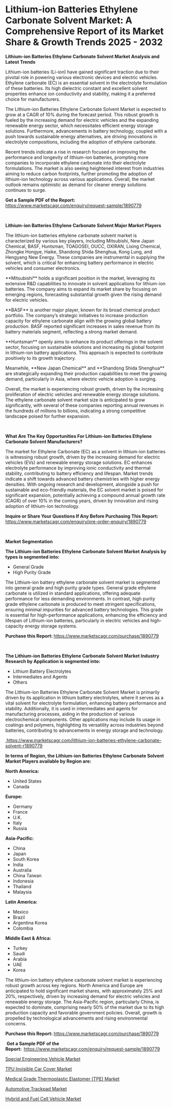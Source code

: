 <p><h1>Lithium-ion Batteries Ethylene Carbonate Solvent Market: A Comprehensive Report of its Market Share & Growth Trends 2025 - 2032</h1></p><p><strong>Lithium-ion Batteries Ethylene Carbonate Solvent Market Analysis and Latest Trends</strong></p>
<p><p>Lithium-ion batteries (Li-ion) have gained significant traction due to their pivotal role in powering various electronic devices and electric vehicles. Ethylene carbonate (EC) is an essential solvent in the electrolyte formulation of these batteries. Its high dielectric constant and excellent solvent properties enhance ion conductivity and stability, making it a preferred choice for manufacturers.</p><p>The Lithium-ion Batteries Ethylene Carbonate Solvent Market is expected to grow at a CAGR of 10% during the forecast period. This robust growth is fueled by the increasing demand for electric vehicles and the expanding renewable energy sector, which necessitates efficient energy storage solutions. Furthermore, advancements in battery technology, coupled with a push towards sustainable energy alternatives, are driving innovations in electrolyte compositions, including the adoption of ethylene carbonate. </p><p>Recent trends indicate a rise in research focused on improving the performance and longevity of lithium-ion batteries, prompting more companies to incorporate ethylene carbonate into their electrolyte formulations. The market is also seeing heightened interest from industries aiming to reduce carbon footprints, further promoting the adoption of lithium-ion technology across various applications. Overall, the market outlook remains optimistic as demand for cleaner energy solutions continues to surge.</p></p>
<p><strong>Get a Sample PDF of the Report:&nbsp;</strong> <a href="https://www.marketscagr.com/enquiry/request-sample/1890779?utm_campaign=1944&utm_medium=2&utm_source=Github&utm_content=ia&utm_term=04022025&utm_id=lithium-ion-batteries-ethylene-carbonate-solvent">https://www.marketscagr.com/enquiry/request-sample/1890779</a></p>
<p>&nbsp;</p>
<p><strong>Lithium-ion Batteries Ethylene Carbonate Solvent Major Market Players</strong></p>
<p><p>The lithium-ion batteries ethylene carbonate solvent market is characterized by various key players, including Mitsubishi, New Japan Chemical, BASF, Huntsman, TOAGOSEI, OUCC, OXIRAN, Lixing Chemical, Zhongke Hongye, Haike, Shandong Shida Shenghua, Kong Lung, and Hengyang New Energy. These companies are instrumental in supplying the solvent, which is critical for enhancing battery performance in electric vehicles and consumer electronics.</p><p>**Mitsubishi** holds a significant position in the market, leveraging its extensive R&D capabilities to innovate in solvent applications for lithium-ion batteries. The company aims to expand its market share by focusing on emerging regions, forecasting substantial growth given the rising demand for electric vehicles.</p><p>**BASF** is another major player, known for its broad chemical product portfolio. The company’s strategic initiatives to increase production capacity for ethylene carbonate align with the growing global battery production. BASF reported significant increases in sales revenue from its battery materials segment, reflecting a strong market demand.</p><p>**Huntsman** openly aims to enhance its product offerings in the solvent sector, focusing on sustainable solutions and increasing its global footprint in lithium-ion battery applications. This approach is expected to contribute positively to its growth trajectory.</p><p>Meanwhile, **New Japan Chemical** and **Shandong Shida Shenghua** are strategically expanding their production capabilities to meet the growing demand, particularly in Asia, where electric vehicle adoption is surging.</p><p>Overall, the market is experiencing robust growth, driven by the increasing proliferation of electric vehicles and renewable energy storage solutions. The ethylene carbonate solvent market size is anticipated to grow significantly, with several of these companies reporting annual revenues in the hundreds of millions to billions, indicating a strong competitive landscape poised for further expansion.</p></p>
<p>&nbsp;</p>
<p><strong>What Are The Key Opportunities For Lithium-ion Batteries Ethylene Carbonate Solvent Manufacturers?</strong></p>
<p><p>The market for Ethylene Carbonate (EC) as a solvent in lithium-ion batteries is witnessing robust growth, driven by the increasing demand for electric vehicles (EVs) and renewable energy storage solutions. EC enhances electrolyte performance by improving ionic conductivity and thermal stability, contributing to battery efficiency and lifespan. Market trends indicate a shift towards advanced battery chemistries with higher energy densities. With ongoing research and development, alongside a push for sustainable and eco-friendly materials, the EC solvent market is poised for significant expansion, potentially achieving a compound annual growth rate (CAGR) of over 10% in the coming years, driven by innovation and rising adoption of lithium-ion technology.</p></p>
<p><strong>Inquire or Share Your Questions If Any Before Purchasing This Report:</strong> <a href="https://www.marketscagr.com/enquiry/pre-order-enquiry/1890779?utm_campaign=1944&utm_medium=2&utm_source=Github&utm_content=ia&utm_term=04022025&utm_id=lithium-ion-batteries-ethylene-carbonate-solvent">https://www.marketscagr.com/enquiry/pre-order-enquiry/1890779</a></p>
<p>&nbsp;</p>
<p><strong>Market Segmentation</strong></p>
<p><strong>The Lithium-ion Batteries Ethylene Carbonate Solvent Market Analysis by types is segmented into:</strong></p>
<p><ul><li>General Grade</li><li>High Purity Grade</li></ul></p>
<p><p>The Lithium-ion battery ethylene carbonate solvent market is segmented into general grade and high purity grade types. General grade ethylene carbonate is utilized in standard applications, offering adequate performance for less demanding environments. In contrast, high purity grade ethylene carbonate is produced to meet stringent specifications, ensuring minimal impurities for advanced battery technologies. This grade is essential for high-performance applications, enhancing the efficiency and lifespan of Lithium-ion batteries, particularly in electric vehicles and high-capacity energy storage systems.</p></p>
<p><strong>Purchase this Report:&nbsp;</strong><a href="https://www.marketscagr.com/purchase/1890779?utm_campaign=1944&utm_medium=2&utm_source=Github&utm_content=ia&utm_term=04022025&utm_id=lithium-ion-batteries-ethylene-carbonate-solvent">https://www.marketscagr.com/purchase/1890779</a></p>
<p>&nbsp;</p>
<p><strong>The Lithium-ion Batteries Ethylene Carbonate Solvent Market Industry Research by Application is segmented into:</strong></p>
<p><ul><li>Lithium Battery Electrolytes</li><li>Intermediates and Agents</li><li>Others</li></ul></p>
<p><p>The Lithium-ion Batteries Ethylene Carbonate Solvent Market is primarily driven by its application in lithium battery electrolytes, where it serves as a vital solvent for electrolyte formulation, enhancing battery performance and stability. Additionally, it is used in intermediates and agents for manufacturing processes, aiding in the production of various electrochemical components. Other applications may include its usage in coatings and polymers, highlighting its versatility across industries beyond batteries, contributing to advancements in energy storage and technology.</p></p>
<p><a href="https://www.marketscagr.com/lithium-ion-batteries-ethylene-carbonate-solvent-r1890779?utm_campaign=1944&utm_medium=2&utm_source=Github&utm_content=ia&utm_term=04022025&utm_id=lithium-ion-batteries-ethylene-carbonate-solvent">&nbsp;https://www.marketscagr.com/lithium-ion-batteries-ethylene-carbonate-solvent-r1890779</a></p>
<p><strong>In terms of Region, the Lithium-ion Batteries Ethylene Carbonate Solvent Market Players available by Region are:</strong></p>
<p>
    <p> <strong> North America: </strong>
        <ul>
            <li>United States</li>
            <li>Canada</li>
        </ul>
        </p> 
    <p> <strong> Europe: </strong>
        <ul>
            <li>Germany</li>
            <li>France</li>
            <li>U.K.</li>
            <li>Italy</li>
            <li>Russia</li>
        </ul>
        </p> 
    <p> <strong> Asia-Pacific: </strong>
        <ul>
            <li>China</li>
            <li>Japan</li>
            <li>South Korea</li>
            <li>India</li>
            <li>Australia</li>
            <li>China Taiwan</li>
            <li>Indonesia</li>
            <li>Thailand</li>
            <li>Malaysia</li>
        </ul>
        </p> 
    <p> <strong> Latin America: </strong>
        <ul>
            <li>Mexico</li>
            <li>Brazil</li>
            <li>Argentina Korea</li>
            <li>Colombia</li>
        </ul>
        </p> 
    <p> <strong> Middle East & Africa: </strong>
        <ul>
            <li>Turkey</li>
            <li>Saudi</li>
            <li>Arabia</li>
            <li>UAE</li>
            <li>Korea</li>
        </ul>
    </p>
    </p>
<p><p>The lithium-ion battery ethylene carbonate solvent market is experiencing robust growth across key regions. North America and Europe are anticipated to hold significant market shares, with approximately 25% and 20%, respectively, driven by increasing demand for electric vehicles and renewable energy storage. The Asia-Pacific region, particularly China, is expected to dominate, comprising nearly 50% of the market due to its high production capacity and favorable government policies. Overall, growth is propelled by technological advancements and rising environmental concerns.</p></p>
<p><strong>Purchase this Report: </strong><a href="https://www.marketscagr.com/purchase/1890779?utm_campaign=1944&utm_medium=2&utm_source=Github&utm_content=ia&utm_term=04022025&utm_id=lithium-ion-batteries-ethylene-carbonate-solvent">https://www.marketscagr.com/purchase/1890779</a></p>
<p>&nbsp;<strong>Get a Sample PDF of the Report:&nbsp;&nbsp;</strong><a href="https://www.marketscagr.com/enquiry/request-sample/1890779?utm_campaign=1944&utm_medium=2&utm_source=Github&utm_content=ia&utm_term=04022025&utm_id=lithium-ion-batteries-ethylene-carbonate-solvent">https://www.marketscagr.com/enquiry/request-sample/1890779</a></p>
<p><strong></strong></p>
<p><p><a href="https://www.linkedin.com/pulse/exploring-special-engineering-vehicle-market-dynamics-projected-xpx6c?utm_campaign=1944&utm_medium=2&utm_source=Github&utm_content=ia&utm_term=04022025&utm_id=lithium-ion-batteries-ethylene-carbonate-solvent">Special Engineering Vehicle Market</a></p><p><a href="https://github.com/leyesamilej/Market-Research-Report-List-1/blob/main/tpu-invisible-car-cover-market.md?utm_campaign=1944&utm_medium=2&utm_source=Github&utm_content=ia&utm_term=04022025&utm_id=lithium-ion-batteries-ethylene-carbonate-solvent">TPU Invisible Car Cover Market</a></p><p><a href="https://github.com/Chiragrp22/Market-Research-Report-List-7/blob/main/medical-grade-thermoplastic-elastomer-tpe-market.md?utm_campaign=1944&utm_medium=2&utm_source=Github&utm_content=ia&utm_term=04022025&utm_id=lithium-ion-batteries-ethylene-carbonate-solvent">Medical Grade Thermoplastic Elastomer (TPE) Market</a></p><p><a href="https://www.linkedin.com/pulse/north-americas-automotive-trackpad-market-size-share-trends-l67kf?utm_campaign=1944&utm_medium=2&utm_source=Github&utm_content=ia&utm_term=04022025&utm_id=lithium-ion-batteries-ethylene-carbonate-solvent">Automotive Trackpad Market</a></p><p><a href="https://www.linkedin.com/pulse/current-size-growth-projection-hybrid-fuel-cell-vehicle-psyoc?utm_campaign=1944&utm_medium=2&utm_source=Github&utm_content=ia&utm_term=04022025&utm_id=lithium-ion-batteries-ethylene-carbonate-solvent">Hybrid and Fuel Cell Vehicle Market</a></p></p>